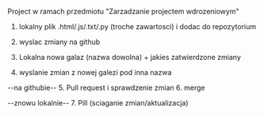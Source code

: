 Project w ramach przedmiotu "Zarzadzanie  projectem wdrozeniowym"
1. lokalny plik .html/.js/.txt/.py (troche zawartosci) i dodac do repozytorium
2. wyslac zmiany na github

3. Lokalna nowa galaz (nazwa dowolna) + jakies zatwierdzone zmiany
4. wyslanie zmian z nowej galezi pod inna nazwa

--na githubie--
5. Pull request i sprawdzenie zmian
6. merge

--znowu lokalnie--
7. Pill (sciaganie zmian/aktualizacja)